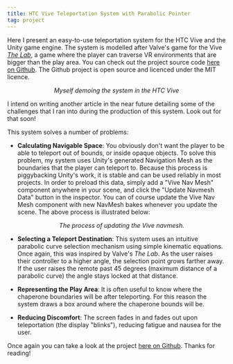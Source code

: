 ```yaml
---
title: HTC Vive Teleportation System with Parabolic Pointer
tag: project
---
```


Here I present an easy-to-use teleportation system for the HTC Vive and the Unity game engine. The system is modelled
after Valve&#39;s game for the Vive [*The Lab*](http://store.steampowered.com/app/450390/), a game where the player can
traverse VR environments that are bigger than the play area.  You can check out the project source code
[here on Github](https://github.com/Flafla2/Vive-Teleporter).  The Github project is open source and licenced under the MIT
licence.

<div style="max-width:750px;display:block;margin:0 auto;">
    <div class="gfyitem" data-autoplay="true" data-responsive="true" data-id="HonorableComplexCutworm"></div>
</div>
<p style="text-align: center">
    <i>Myself demoing the system in the HTC Vive</i>
</p>

I intend on writing another article in the near future detailing some of the challenges that I ran into during the production
of this system.  Look out for that soon!

<!--break-->

This system solves a number of problems:

* **Calculating Navigable Space**: You obviously don't want the player to be able to teleport out of bounds, or inside
   opaque objects.  To solve this problem, my system uses Unity's generated Navigation Mesh as the boundaries that the
   player can teleport to.  Because this process is piggybacking Unity's work, it is stable and can be used reliably
   in most projects.  In order to preload this data, simply add a "Vive Nav Mesh" component anywhere in your scene, and
   click the "Update Navmesh Data" button in the inspector.  You can of course update the Vive Nav Mesh component with
   new NavMesh bakes whenever you update the scene.  The above process is illustrated below:
   
   <div style="max-width:750px;display:block;margin:0 auto;">
      <div class="gfyitem" data-autoplay="true" data-responsive="true" data-id="SorrowfulThriftyAfricanpiedkingfisher"></div>
   </div>
  <p style="text-align: center">
      <i>The process of updating the Vive navmesh.</i>
  </p>
* **Selecting a Teleport Destination**: This system uses an intuitive parabolic curve selection mechanism using simple
  kinematic equations.  Once again, this was inspired by Valve's *The Lab*.  As the user raises their controller to a higher
  angle, the selection point grows farther away.  If the user raises the remote past 45 degrees (maximum distance of a parabolic
  curve) the angle stays locked at that distance.
* **Representing the Play Area**: It is often useful to know where the chaperone boundaries will be after teleporting.  For
  this reason the system draws a box around where the chaperone bounds will be.
* **Reducing Discomfort**: The screen fades in and fades out upon teleportation (the display "blinks"), reducing fatigue
  and nausea for the user.

Once again you can take a look at the project [here on Github](https://github.com/Flafla2/Vive-Teleporter).  Thanks for
reading!